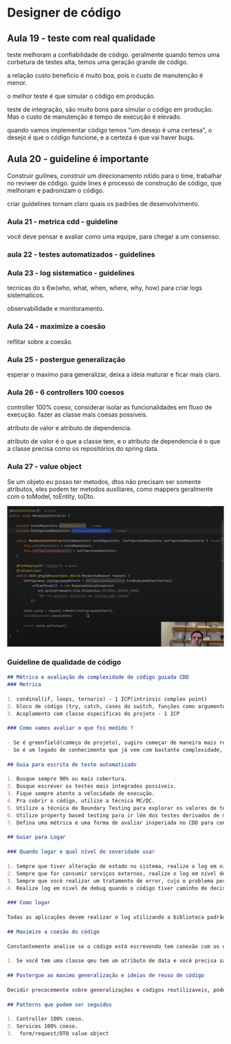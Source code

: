 # Designer de código

## Aula 19 - teste com real qualidade

teste melhoram a confiabilidade de código. geralmente quando temos uma corbetura de testes alta, temos uma geração grande de código.

a relação custo beneficio é muito boa, pois o custo de manutenção é menor.

o melhor teste é que simular o código em produção.

teste de integração, são muito bons para simular o código em produção. Mas o custo de manutenção é tempo de execução é elevado.

quando vamos implementar código temos "um desejo é uma certesa", o desejo é que o código funcione, e a certeza é que vai haver bugs.

## Aula 20 - guideline é importante

Construir guilines, construir um direcionamento nitido para o time, trabalhar no reviwer de código. guide lines é processo de construção de código, que melhoram e padronizam o código.

criar guidelines tornam claro quais os padrões de desenvolvimento.


### Aula 21 - metrica cdd  - guideline

você deve pensar e avaliar como uma equipe, para chegar a um consenso.

### aula 22 - testes automatizados - guidelines

### Aula 23 - log sistematico - guidelines

tecnicas do s 6w(who, what, when, where, why, how) para criar logs sistematicos.

observabilidade e monitoramento.

### Aula 24 - maximize a coesão

reflitar sobre a coesão.

### Aula 25 - postergue generalização

esperar o maximo para generalizar, deixa a ideia maturar e ficar mais claro.

### Aula 26 - 6 controllers 100 coesos

controller 100% coeso, considerar isolar as funcionalidades em fluxo de execução. fazer as classe mais coesas possiveis.

atributo de valor e atributo de dependencia.

atributo de valor é o que a classe tem, e o atributo de dependencia é o que a classe precisa como os repositórios do spring data.

### Aula 27 - value object

Se um objeto eu posso ter metodos, dtos não precisam ser somente atributos, eles podem ter metodos auxiliares, como mappers geralmente com o toModel, toEntity, toDto.




![alt text](image-2.png)

### Guideline de qualidade de código


```markdown
## Métrica e avaliação de complexidade de código guiada CDD
### Metrica

1. condinal(if, loops, ternario) - 1 ICP(intrinsic complex point)
2. bloco de código (try, catch, cases do switch, funções como argumentos) - 1 ICP
3. Acoplamento com classe especificas do projeto - 1 ICP

### Como vamos avaliar o que foi medido ?

- Se é greenfield(começo de projeto), sugiro começar de maneira mais restritiva e avaliar. Limite de ICPS por arquivo é 10.
- Se é um legado de conhecimento que já vem com bastante complexidade, aumenta esse limite. limite inicial 50.

## Guia para escrita de teste automatizado

1. Busque sempre 90% ou mais cobertura.
2. Busque escrever os testes mais integrados possíveis.
3. Fique sempre atento a velocidade de execução.
4. Pra cobrir o código, utilize a técnica MC/DC.
5. Utilize a técnica de Boundary Testing para explorar os valores de teste.
6. Utilize property based testing para ir lém dos testes derivados de maneira sistemática.
7. Defina uma métrica e uma forma de avaliar insperiada no CDD para controlar o aumento de complexidade dos arquivos de teste.

## Guiar para Logar

### Quando logar e qual nível de severidade usar

1. Sempre que tiver alteração de estado no sistema, realize o log em nível de info antes e depois da alteração.
2. Sempre que for consumir serviços externos, realize o log em nível de info antes e depois da chamada api.
3. Sempre que você realizar um tratamento de error, cujo o problema permite que o fluxo da aplicação continue, realiaze o log em nivel de error. Lembrando de evita logar em niível de erro e relança o problema para cima.
4. Realize log em nivel de debug quando o código tiver caminho de decisão, como ifs e loops. Faça isso com parcimônia.

### Como logar

Todas as aplicações devem realizar o log utilizando a biblioteca padrão da empresa que já obriga a passagem de parametros importantes.

## Maximize a coesão do código

Constantemente analise se o código está escrevendo tem conexão com os outro s códigos já escritos. tente manter junto o que faz sentido ficar junto, relamente proximo. Alguns exemplos da aplciação dessa ideia.

1. Se vocẽ tem uma classe qeu tem um atributo de data e você precisa saber se determando objeto tem um valor antes ou depois daquela data, você deveria criar um métod dentro dquela classe para operar sobre o atributo.

## Postergue ao maximo generalização e ideias de reuso de código

Decidir precocemente sobre generalizações e códigos reutilizaveis, pode fazer com que você extraia algo que não é de fato reaproveitavl. Simplemente pelo fato de você não ter esperado coletar mais variáveis de entendimento sobre o problema que estava sendo resolvido.

## Patterns que podem ser seguidos

1. Controller 100% coeso.
2. Services 100% coeso.
3.  form/request/DTO value object

```



